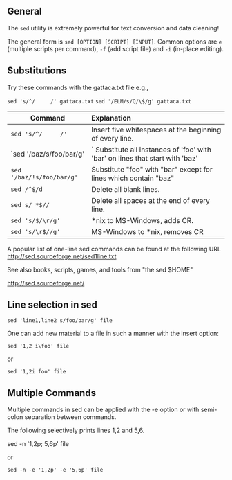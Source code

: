 General
-------
The `sed` utility is extremely powerful for text conversion and data cleaning!

The general form is `sed [OPTION] [SCRIPT] [INPUT]`. Common options are `e` (multiple scripts per command), `-f` (add script file) and `-i` (in-place editing).

Substitutions
-------------

Try these commands with the gattaca.txt file e.g.,

`sed 's/^/     /' gattaca.txt`
`sed '/ELM/s/Q/\$/g' gattaca.txt`

| Command                | Explanation                                                                  |
|------------------------|:-----------------------------------------------------------------------------|
| `sed 's/^/     /'`     | Insert five whitespaces at the beginning of every line.                      | 
| `sed '/baz/s/foo/bar/g'|` Substitute all instances of 'foo' with 'bar' on lines that start with 'baz' |
| `sed '/baz/!s/foo/bar/g'`| Substitute "foo" with "bar" except for lines which contain "baz"           |
| `sed /^$/d`    | Delete all blank lines.                                                              |
| `sed s/ *$//` | Delete all spaces at the end of every line.                                           |
| `sed 's/$/\r/g'`     | *nix to MS-Windows, adds CR.                                                        | 
| `sed 's/\r$//g'`     | MS-Windows to *nix, removes CR                                              |

A popular list of one-line sed commands can be found at the following URL 
http://sed.sourceforge.net/sed1line.txt

See also books, scripts, games, and tools from "the sed $HOME"

http://sed.sourceforge.net/

Line selection in sed
---------------------

`sed 'line1,line2 s/foo/bar/g' file`

One can add new material to a file in such a manner with the insert option:

`sed '1,2 i\foo' file`

or

`sed '1,2i foo' file` 

Multiple Commands
-----------------

Multiple commands in sed can be applied with the -e option or with semi-colon separation between commands.

The following selectively prints lines 1,2 and 5,6.

sed -n '1,2p; 5,6p' file

or

`sed -n -e '1,2p' -e '5,6p' file`  

